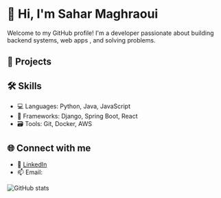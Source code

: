 
# 👋 Hi, I'm Sahar Maghraoui

Welcome to my GitHub profile! I'm a developer passionate about building backend systems, web apps , and solving problems.

## 🚀 Projects

## 🛠️ Skills

- 💻 Languages: Python, Java, JavaScript
- 🧰 Frameworks: Django, Spring Boot, React
- 🗃️ Tools: Git, Docker, AWS

## 🌐 Connect with me

- 💼 [LinkedIn](https://www.linkedin.com/in/sahar-maghraoui/)
- 📫 Email:

![GitHub stats](https://github-readme-stats.vercel.app/api?username=Sahar-magh&show_icons=true&theme=default)


